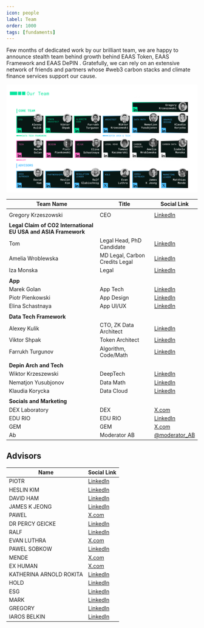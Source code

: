 ```yaml
---
icon: people
label: Team
order: 1000
tags: [fundaments]
---
```


Few months of dedicated work by our brilliant team, we are happy to announce stealth team behind growth behind EAAS Token, EAAS Framework and EAAS DePIN .
Gratefully, we can rely on an extensive network of friends and partners whose #web3 carbon stacks and climate finance services support our cause. 


<!-- 
| **Member** | **Position**                    |
|------------|---------------------------------|
| Greg       | CEO                             |
| Martyna    | Head of Hardware Development    |
| Piotr      | Head of Graphics Design         |
| Marek      | Head of Platform Development    |
| Artur      | Soleketro Operations            |
| Karol      | Head of ML                      |
| Marcin     | Head of AI Algoritm             |
| Nikita     | Animation Designer              |
| Pola       | Color Designer                  |
| Tomek      | Head of Social Media Design     |
| Tomek      | Head of Community Communication |
| Kacper     | Head of Community Management    |
| Weronika   | Community PR                    |
| Karol      | Web3 Wallet Development         |
| Victor     | Blockchain Developer            |
| Jason      | Asia Community Manager          |
| Marcin     | Website Designer                |
| Karolina   | Documentation Officer           |
| Kim-Io     | Head of Korea Community         |
| Rio        | Head of Partnerships            |

## Legendary Mods

| **Username**                  | **Telegram Handle**    |
|---------------------------|--------------------|
| AB_mod                    | @AB_mod          |
| EAAS Community Manager    | @annaweberofficial |
| Brainzy l never DM first  | @Brainzy_CM        |
| Grzegorz Krzeszowski, CEO | @greghype          |
| Casp                      | @casp_EAAS         |
-->



![](/src/headers/14_team.png)


| Team Name                                       | Title                              | Social Link                                       |
|-------------------------------------------------|------------------------------------|---------------------------------------------------|
|      |   | 
| Gregory Krzeszowski                        | CEO                                | [LinkedIn](https://www.linkedin.com/in/grzegorzkrzeszowski/) |
|                                                 |                                    |                                                   |
| **Legal Claim of CO2 International EU USA and ASIA Framework** |                                    |                                                   |
| Tom                                             | Legal Head, PhD Candidate         | [LinkedIn](https://www.linkedin.com/in/tomaszkaczmarski-1498572a9/) |
| Amelia Wroblewska                               | MD Legal, Carbon Credits Legal    | [LinkedIn](https://www.linkedin.com/in/amelia-wr%C3%B3blewska-a28b23166/) |
| Iza Monska                                      |Legal                                    | [LinkedIn](https://www.linkedin.com/in/izabela-mo%C5%84ska-a6b98a210/) |
|                                                 |                                    |                                                   |
| **App**                                         |                                    |                                                   |
| Marek Golan                                     | App Tech                           | [LinkedIn](https://www.linkedin.com/in/marek-golan/) |
| Piotr Pienkowski                                | App Design                         | [LinkedIn](https://www.linkedin.com/in/piotrpienkowski/) |
| Elina Schastnaya                                | App UI/UX                          | [LinkedIn](https://www.linkedin.com/in/eschastnaya/) |
|                                                 |                                    |                                                   |
| **Data Tech Framework**                         |                                    |                                                   |
| Alexey Kulik                                    | CTO, ZK Data Architect            | [LinkedIn](https://www.linkedin.com/in/alexeykulik/) |
| Viktor Shpak                                    | Token Architect                   | [LinkedIn](https://www.linkedin.com/in/vshpak/) |
| Farrukh Turgunov                                | Algorithm, Code/Math              | [LinkedIn](https://www.linkedin.com/in/farrukhturgunov/) |
|                                                 |                                    |                                                   |
| **Depin Arch and Tech**                         |                                    |                                                   |
| Wiktor Krzeszewski                              |DeepTech                                    | [LinkedIn](https://www.linkedin.com/in/wiktorkrzeszewski/) |
| Nematjon Yusubjonov                              | Data Math                          | [LinkedIn](https://www.linkedin.com/in/nematjon-yusubjonov/) |
| Klaudia Korycka                                 | Data Cloud                         | [LinkedIn](https://www.linkedin.com/in/klaudia-korycka-95a503222/) |
|                                                 |                                    |                                                   |
| **Socials and Marketing**                       |                                    |                                                   |
| DEX Laboratory                                  | DEX                                | [X.com](https://twitter.com/DEXLaboratory4) |
| EDU RIO                                         | EDU RIO                            | [LinkedIn](https://www.linkedin.com/in/eduriom3/) |
| GEM                                             | GEM                                | [X.com](https://twitter.com/gemcatcher7) |
| Ab                                              | Moderator AB                       | [@moderator_AB](https://twitter.com/moderator_AB) |



## Advisors

| Name             | Social Link                                     |
|------------------|-------------------------------------------------|
| PIOTR            | [LinkedIn](https://www.linkedin.com/in/piotrlukasinski/) |
| HESLIN KIM       | [LinkedIn](https://www.linkedin.com/in/heslinkim/) |
| DAVID HAM        | [LinkedIn](https://www.linkedin.com/in/david-h-3a241219/) |
| JAMES K JEONG    | [LinkedIn](https://www.linkedin.com/in/james-k-jeong-556a2717/) |
| PAWEL            | [X.com](https://twitter.com/PawelSynapse)    |
| DR PERCY GEICKE  | [LinkedIn](https://www.linkedin.com/in/percy-geicke-21204313/) |
| RALF             | [LinkedIn](https://www.linkedin.com/in/ralfglabischnig/) |
| EVAN LUTHRA      | [X.com](https://twitter.com/EvanLuthra)      |
| PAWEL SOBKOW     | [LinkedIn](https://www.linkedin.com/in/pawel-sobkow-114316/) |
| MENDE            | [X.com](https://twitter.com/MendeMatthias)   |
| EX HUMAN         | [X.com](https://twitter.com/3xhuman)         |
| KATHERINA ARNOLD ROKITA | [LinkedIn](https://www.linkedin.com/in/katharina-arnold-rokita/) |
| HOLD             | [LinkedIn](https://www.linkedin.com/in/thomashessler/) |
| ESG              | [LinkedIn](https://www.linkedin.com/in/gartenbach/) |
| MARK             | [LinkedIn](https://www.linkedin.com/in/natischlesinger/) |
| GREGORY          | [LinkedIn](https://www.linkedin.com/in/gregorycrous/) |
| IAROS BELKIN     | [LinkedIn](https://www.linkedin.com/in/ybelkin/) |

